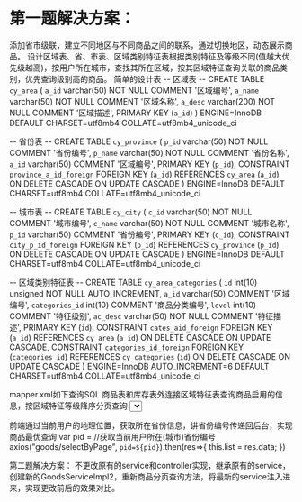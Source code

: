 # 第一题解决方案：
添加省市级联，建立不同地区与不同商品之间的联系，通过切换地区，动态展示商品。
设计区域表、省、市表、区域类别特征表根据类别特征及等级不同(值越大优先级越高)，按用户所在城市，查找其所在区域，按其区域特征查询关联的商品类别，优先查询级别高的商品。
简单的设计表
-- 区域表 --
CREATE TABLE `cy_area` (
`a_id` varchar(50) NOT NULL COMMENT '区域编号',
`a_name` varchar(50) NOT NULL COMMENT '区域名称', 
`a_desc` varchar(200) NOT NULL COMMENT '区域描述',
PRIMARY KEY (`a_id`) ) 
ENGINE=InnoDB DEFAULT CHARSET=utf8mb4 COLLATE=utf8mb4_unicode_ci

-- 省份表 -- 
CREATE TABLE `cy_province` (
`p_id` varchar(50) NOT NULL COMMENT '省份编号',
`p_name` varchar(50) NOT NULL COMMENT '省份名称',
`a_id` varchar(50) COMMENT '区域编号',
PRIMARY KEY (`p_id`), 
CONSTRAINT `province_a_id_foreign` FOREIGN KEY (`a_id`) REFERENCES `cy_area` (`a_id`) ON DELETE CASCADE ON UPDATE CASCADE 
) ENGINE=InnoDB DEFAULT CHARSET=utf8mb4 COLLATE=utf8mb4_unicode_ci 

-- 城市表 --
CREATE TABLE `cy_city` ( `c_id` varchar(50) NOT NULL COMMENT '城市编号', `c_name` varchar(50) NOT NULL COMMENT '城市名称',
`p_id` varchar(50) COMMENT '省份编号', 
PRIMARY KEY (`c_id`), 
CONSTRAINT `city_p_id_foreign` FOREIGN KEY (`p_id`) REFERENCES `cy_province` (`p_id`) ON DELETE CASCADE ON UPDATE CASCADE 
) ENGINE=InnoDB DEFAULT CHARSET=utf8mb4 COLLATE=utf8mb4_unicode_ci

-- 区域类别特征表 -- 
CREATE TABLE `cy_area_categories` ( 
`id` int(10) unsigned NOT NULL AUTO_INCREMENT, 
`a_id` varchar(50) COMMENT '区域编号',
`categories_id` int(10) COMMENT '商品分类编号', 
`level` int(10) COMMENT '特征级别', 
`ac_desc` varchar(50) NOT NULL COMMENT '特征描述',
PRIMARY KEY (`id`), 
CONSTRAINT `cates_aid_foreign` FOREIGN KEY (`a_id`) REFERENCES `cy_area` (`a_id`) ON DELETE CASCADE ON UPDATE CASCADE, CONSTRAINT `categories_id_foreign` FOREIGN KEY (`categories_id`) REFERENCES `cy_categories` (`id`) ON DELETE CASCADE ON UPDATE CASCADE 
) ENGINE=InnoDB AUTO_INCREMENT=6 DEFAULT CHARSET=utf8mb4 COLLATE=utf8mb4_unicode_ci 

mapper.xml如下查询SQL
商品表和库存表外连接区域特征表查询商品启用的信息，按区域特征等级降序分页查询
<select id="selectByPage" resultType="goods">
select g.* from cy_goods g inner join cy_goods_sku k on g.id=k.goods_id left join cy_area_categories c on c.categories_id=g.cate_id and c.a_id=(select a_id from cy_province where p_id=#{pid}) order by c.level desc
limit ${limit},${size} 
</select>

前端通过当前用户的地理位置，获取所在省份信息，讲省份编号传递回后台，实现商品最优查询
var pid = //获取当前用户所在(城市)省份编号 
axios("goods/selectByPage", `pid=${pid}`).then(res=>{ this.list = res.data; 
})

第二题解决方案：
不更改原有的service和controller实现，继承原有的service，创建新的GoodsServiceImpl2，重新商品分页查询方法，将最新的service注入进来，实现更改前后的效果对比。
